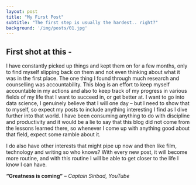 ```yaml
---
layout: post
title: "My First Post"
subtitle: "The first step is usually the hardest.. right?"
background: '/img/posts/01.jpg'
---
```


## First shot at this - 

I have constantly picked up things and kept them on for a few months, only to find myself slipping back on them and not even thinking about what it was in the first place. The one thing I found through much research and counselling was accountability. This blog is an effort to keep myself accountable in my actions and also to keep track of my progress in various fields of my life that I want to succeed in, or get better at. I want to go into data science, I genuinely believe that I will one day – but I need to show that to myself, so expect my posts to include anything interesting I find as I dive further into that world. I have been consuming anything to do with discipline and productivity and it would be a lie to say that this blog did not come from the lessons learned there, so whenever I come up with anything good about that field, expect some ramble about it. 

I do also have other interests that might pipe up now and then like film, technology and writing so who knows? With every new post, it will become more routine, and with this routine I will be able to get closer to the life I know I can have.

**“Greatness is coming”** – *Captain Sinbad, YouTube*
